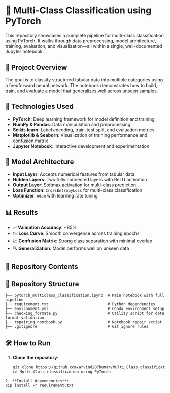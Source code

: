 # 🧠 Multi-Class Classification using PyTorch

This repository showcases a complete pipeline for multi-class classification using PyTorch. It walks through data preprocessing, model architecture, training, evaluation, and visualization—all within a single, well-documented Jupyter notebook.

## 📌 Project Overview

The goal is to classify structured tabular data into multiple categories using a feedforward neural network. The notebook demonstrates how to build, train, and evaluate a model that generalizes well across unseen samples.

## 🚀 Technologies Used

- **PyTorch**: Deep learning framework for model definition and training
- **NumPy & Pandas**: Data manipulation and preprocessing
- **Scikit-learn**: Label encoding, train-test split, and evaluation metrics
- **Matplotlib & Seaborn**: Visualization of training performance and confusion matrix
- **Jupyter Notebook**: Interactive development and experimentation

## 🧠 Model Architecture

- **Input Layer**: Accepts numerical features from tabular data
- **Hidden Layers**: Two fully connected layers with ReLU activation
- **Output Layer**: Softmax activation for multi-class prediction
- **Loss Function**: `CrossEntropyLoss` for multi-class classification
- **Optimizer**: `Adam` with learning rate tuning

## 📊 Results

- ✅ **Validation Accuracy**: ~85%
- 📉 **Loss Curve**: Smooth convergence across training epochs
- 📈 **Confusion Matrix**: Strong class separation with minimal overlap
- 🔍 **Generalization**: Model performs well on unseen data

## 📁 Repository Contents

## 📁 Repository Structure

```text
├── pytorch_multiclass_classification.ipynb  # Main notebook with full pipeline  
├── requirement.txt                          # Python dependencies  
├── environment.yml                          # Conda environment setup  
├── checking_formate.py                      # Utility script for data format validation  
├── repairing_nootbook.py                    # Notebook repair script  
├── .gitignore                               # Git ignore rules  
```

## 🛠️ How to Run

1. **Clone the repository**:
   ```bash
   git clone https://github.com/arvind207kumar/Multi_Class_classification-using-PyTorch.git
   cd Multi_Class_classification-using-PyTorch
```
2. **Install dependencies**:
pip install -r requirement.txt
